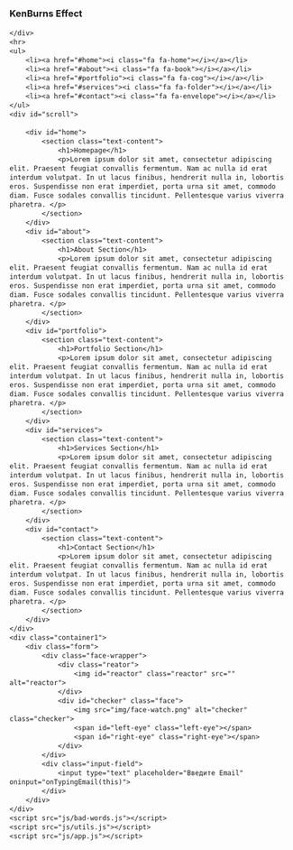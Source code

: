 <!DOCTYPE html>
<html lang="en">

<head>
	<meta charset="UTF-8">
	<meta name="viewport" content="width=device-width, initial-scale=1.0">
	<meta http-equiv="X-UA-Compatible" content="IE=Edge">
	<title>Document</title>
	<link href="//maxcdn.bootstrapcdn.com/font-awesome/4.7.0/css/font-awesome.min.css" rel="stylesheet">
	<script src="https://cdnjs.cloudflare.com/ajax/libs/popper.js/1.14.7/umd/popper.min.js"></script>
	<link rel="stylesheet" href="style.css">
	<script src=""></script>
</head>

<body>
	<div class="wrap">
		<div class="img-box">
			<div class="single-img"></div>
			<h3>KenBurns Effect</h3>
		</div>
	</div>
	<div class="rain">

	</div>
	<hr>
	<ul>
		<li><a href="#home"><i class="fa fa-home"></i></a></li>
		<li><a href="#about"><i class="fa fa-book"></i></a></li>
		<li><a href="#portfolio"><i class="fa fa-cog"></i></a></li>
		<li><a href="#services"><i class="fa fa-folder"></i></a></li>
		<li><a href="#contact"><i class="fa fa-envelope"></i></a></li>
	</ul>
	<div id="scroll">

		<div id="home">
			<section class="text-content">
				<h1>Homepage</h1>
				<p>Lorem ipsum dolor sit amet, consectetur adipiscing elit. Praesent feugiat convallis fermentum. Nam ac nulla id erat interdum volutpat. In ut lacus finibus, hendrerit nulla in, lobortis eros. Suspendisse non erat imperdiet, porta urna sit amet, commodo diam. Fusce sodales convallis tincidunt. Pellentesque varius viverra pharetra. </p>
			</section>
		</div>
		<div id="about">
			<section class="text-content">
				<h1>About Section</h1>
				<p>Lorem ipsum dolor sit amet, consectetur adipiscing elit. Praesent feugiat convallis fermentum. Nam ac nulla id erat interdum volutpat. In ut lacus finibus, hendrerit nulla in, lobortis eros. Suspendisse non erat imperdiet, porta urna sit amet, commodo diam. Fusce sodales convallis tincidunt. Pellentesque varius viverra pharetra. </p>
			</section>
		</div>
		<div id="portfolio">
			<section class="text-content">
				<h1>Portfolio Section</h1>
				<p>Lorem ipsum dolor sit amet, consectetur adipiscing elit. Praesent feugiat convallis fermentum. Nam ac nulla id erat interdum volutpat. In ut lacus finibus, hendrerit nulla in, lobortis eros. Suspendisse non erat imperdiet, porta urna sit amet, commodo diam. Fusce sodales convallis tincidunt. Pellentesque varius viverra pharetra. </p>
			</section>
		</div>
		<div id="services">
			<section class="text-content">
				<h1>Services Section</h1>
				<p>Lorem ipsum dolor sit amet, consectetur adipiscing elit. Praesent feugiat convallis fermentum. Nam ac nulla id erat interdum volutpat. In ut lacus finibus, hendrerit nulla in, lobortis eros. Suspendisse non erat imperdiet, porta urna sit amet, commodo diam. Fusce sodales convallis tincidunt. Pellentesque varius viverra pharetra. </p>
			</section>
		</div>
		<div id="contact">
			<section class="text-content">
				<h1>Contact Section</h1>
				<p>Lorem ipsum dolor sit amet, consectetur adipiscing elit. Praesent feugiat convallis fermentum. Nam ac nulla id erat interdum volutpat. In ut lacus finibus, hendrerit nulla in, lobortis eros. Suspendisse non erat imperdiet, porta urna sit amet, commodo diam. Fusce sodales convallis tincidunt. Pellentesque varius viverra pharetra. </p>
			</section>
		</div>
	</div>
	<div class="container1">
		<div class="form">
			<div class="face-wrapper">
				<div class="reator">
					<img id="reactor" class="reactor" src="" alt="reactor">
				</div>
				<div id="checker" class="face">
					<img src="img/face-watch.png" alt="checker" class="checker">
					<span id="left-eye" class="left-eye"></span>
					<span id="right-eye" class="right-eye"></span>
				</div>
			</div>
			<div class="input-field">
				<input type="text" placeholder="Введите Email" oninput="onTypingEmail(this)">
			</div>
		</div>
	</div>
	<script src="js/bad-words.js"></script>
	<script src="js/utils.js"></script>
	<script src="js/app.js"></script>
</body>

</html>
